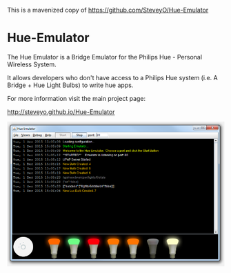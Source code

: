 This is a mavenized copy of https://github.com/SteveyO/Hue-Emulator

Hue-Emulator
============

The Hue Emulator is a Bridge Emulator for the Philips Hue - Personal Wireless System.  

It allows developers who don't have access to a Philips Hue system (i.e.  A Bridge + Hue Light Bulbs) to write hue apps.


For more information visit the main project page:

http://steveyo.github.io/Hue-Emulator

<img src="screenshot.png" />